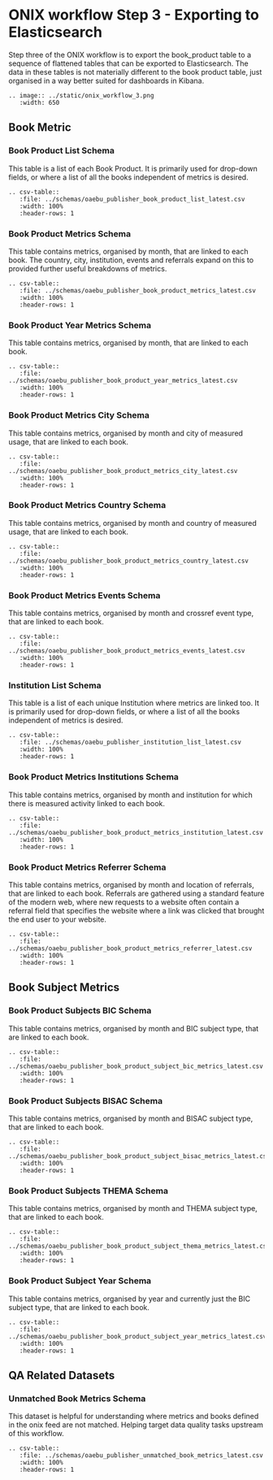 # ONIX workflow Step 3 - Exporting to Elasticsearch

Step three of the ONIX workflow is to export the book_product table to a sequence of flattened tables that can be exported to Elasticsearch. The data in these tables is not materially different to the book product table, just organised in a way better suited for dashboards in Kibana.

``` eval_rst
.. image:: ../static/onix_workflow_3.png
   :width: 650
```

## Book Metric

### Book Product List Schema

This table is a list of each Book Product. It is primarily used for drop-down fields, or where a list of all the books independent of metrics is desired.

``` eval_rst
.. csv-table::
   :file: ../schemas/oaebu_publisher_book_product_list_latest.csv
   :width: 100%
   :header-rows: 1
```

### Book Product Metrics Schema

This table contains metrics, organised by month, that are linked to each book. The country, city, institution, events and referrals expand on this to provided further useful breakdowns of metrics.

``` eval_rst
.. csv-table::
   :file: ../schemas/oaebu_publisher_book_product_metrics_latest.csv
   :width: 100%
   :header-rows: 1
```

### Book Product Year Metrics Schema

This table contains metrics, organised by month, that are linked to each book.

``` eval_rst
.. csv-table::
   :file: ../schemas/oaebu_publisher_book_product_year_metrics_latest.csv
   :width: 100%
   :header-rows: 1
```

### Book Product Metrics City Schema

This table contains metrics, organised by month and city of measured usage, that are linked to each book.

``` eval_rst
.. csv-table::
   :file: ../schemas/oaebu_publisher_book_product_metrics_city_latest.csv
   :width: 100%
   :header-rows: 1
```

### Book Product Metrics Country Schema

This table contains metrics, organised by month and country of measured usage, that are linked to each book.

``` eval_rst
.. csv-table::
   :file: ../schemas/oaebu_publisher_book_product_metrics_country_latest.csv
   :width: 100%
   :header-rows: 1
```

### Book Product Metrics Events Schema

This table contains metrics, organised by month and crossref event type, that are linked to each book.

``` eval_rst
.. csv-table::
   :file: ../schemas/oaebu_publisher_book_product_metrics_events_latest.csv
   :width: 100%
   :header-rows: 1
```

### Institution List Schema

This table is a list of each unique Institution where metrics are linked too. It is primarily used for drop-down fields, or where a list of all the books independent of metrics is desired.

``` eval_rst
.. csv-table::
   :file: ../schemas/oaebu_publisher_institution_list_latest.csv
   :width: 100%
   :header-rows: 1
```

### Book Product Metrics Institutions Schema

This table contains metrics, organised by month and institution for which there is measured activity linked to each book.

``` eval_rst
.. csv-table::
   :file: ../schemas/oaebu_publisher_book_product_metrics_institution_latest.csv
   :width: 100%
   :header-rows: 1
```

### Book Product Metrics Referrer Schema

This table contains metrics, organised by month and location of referrals, that are linked to each book. Referrals are gathered using a standard feature of the modern web, where new requests to a website often contain a referral field that specifies the website where a link was clicked that brought the end user to your website.

``` eval_rst
.. csv-table::
   :file: ../schemas/oaebu_publisher_book_product_metrics_referrer_latest.csv
   :width: 100%
   :header-rows: 1
```

## Book Subject Metrics

### Book Product Subjects BIC Schema

This table contains metrics, organised by month and BIC subject type, that are linked to each book.

``` eval_rst
.. csv-table::
   :file: ../schemas/oaebu_publisher_book_product_subject_bic_metrics_latest.csv
   :width: 100%
   :header-rows: 1
```

### Book Product Subjects BISAC Schema

This table contains metrics, organised by month and BISAC subject type, that are linked to each book.

``` eval_rst
.. csv-table::
   :file: ../schemas/oaebu_publisher_book_product_subject_bisac_metrics_latest.csv
   :width: 100%
   :header-rows: 1
```

### Book Product Subjects THEMA Schema

This table contains metrics, organised by month and THEMA subject type, that are linked to each book.

``` eval_rst
.. csv-table::
   :file: ../schemas/oaebu_publisher_book_product_subject_thema_metrics_latest.csv
   :width: 100%
   :header-rows: 1
```

### Book Product Subject Year Schema

This table contains metrics, organised by year and currently just the BIC subject type, that are linked to each book.

``` eval_rst
.. csv-table::
   :file: ../schemas/oaebu_publisher_book_product_subject_year_metrics_latest.csv
   :width: 100%
   :header-rows: 1
```

## QA Related Datasets

### Unmatched Book Metrics Schema

This dataset is helpful for understanding where metrics and books defined in the onix feed are not matched. Helping target data quality tasks upstream of this workflow.

``` eval_rst
.. csv-table::
   :file: ../schemas/oaebu_publisher_unmatched_book_metrics_latest.csv
   :width: 100%
   :header-rows: 1
```
